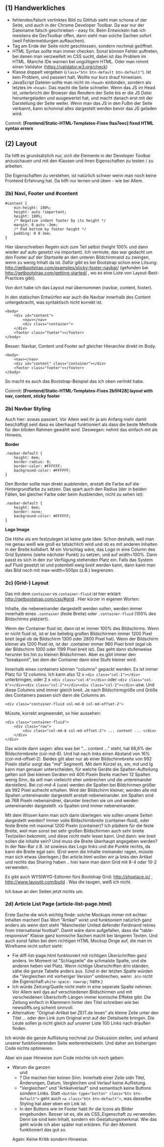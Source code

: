 ## (1) Handwerkliches

- fehlendes/falsch verlinktes Bild zu GitHub sieht man schona uf der Seite, und auch in der Chrome Developer Toolbar. Da war nur der Dateiname falsch geschrieben - easy fix. Beim Entwickeln hab ich meistens die DevToolbar offen, dann sieht man solche Sachen sofort (weil Fehlermeldungen auftauchen). 
- <html> Tag am Ende der Seite nicht geschlossen, sondern nochmal geöffnet.
- HTML Syntax sollte man immer checken. Sonst können Fehler auftreten, bei denen man verzweifelt im CSS sucht, dabei ist das Problem im HTML. Manche IDe warnen bei ungültigem HTML. Oder man nimmt einen Validator (https://validator.w3.org/check)
- Klasse doppelt vergeben (`class="btn btn-default btn-default"`). Ist kein Problem, und passiert halt. Wollte nur kurz drauf hinweisen.
- JavaScript Dateien sollte man nicht im `<head>` einbinden, sondern als letztes im `<head>`. Das macht die Seite schneller. Wenn das JS im Head ist, unterbricht der Browser das Rendern der Seite bis er die JS Datei heruntergeladen und ausgewertet hat, und macht danach erst mit der Darstellung der Seite weiter. Wenn man das JS in den Fußm der Seite verbannt, kann schonmal alles dargestelt werden bevor das JS geladen wird.

Commit: **[Frontend/Static-HTML-Templates-Fixes 9aa7eec] fixed HTML syntax errors**


## (2) Layout 

Da hilft es grundsätzlich nur, sich die Elemente in der Developer Toolbar anzuschauen und mit den Klassen und ihren Eigenschaften zu testen / zu arbeiten.

Die Eigenschaften zu verstehen, ist natürlich schwer wenn man noch keine Frontend Erfahrung hat. Da hilft nur lernen und üben - wie bei Allem.

### 2b) Navi, Footer und #content 

    #content {
        min-height: 100%;
        height: auto !important;
        height: 100%;
        /* Negative indent footer by its height */
        margin: 0 auto -3em;
        /* Pad bottom by footer height */
        padding: 0 0 3em;
    }

Hier überschreiben Regeln sich zum Teil selbst (height 100% und dann wieder auf auto gesetzt via important). Ich vermute, das war gedacht um den Footer auf der Startseite an den unteren Bildchirmrand zu zwingen, wenn zu wenig Inhalt da ist. Dafür gibt es bei Bootstrap schon eine Lösung: http://getbootstrap.com/examples/sticky-footer-navbar/ (gefunden bei http://getbootstrap.com/getting-started/ , wo es eine Liste von Layout-Best-Practices gibt).

Von dort habe ich das Layout mal übernommen (navbar, content, footer).

In den statischen Entwürfen war auch die Navbar innerhalb des Content untergebracht, was syntaktisch nicht korrekt ist. 

    <body>
        <div id="content">
            <nav></nav>
            <div class="container">
        </div>
        <footer class="footer"></footer>
    </body>

Besser: Navbar, Content und Footer auf gleicher Hierarchie direkt im Body.

    <body>
        <nav></nav>
        <div id="content" class="container"></div>
        <footer class="footer"></footer>
    </body>

So macht es auch das Bootstrap-Beispiel das ich oben verlinkt habe.

Commit: **[Frontend/Static-HTML-Templates-Fixes 2b5f428] layout with nav, content, sticky footer**


### 2b) Navbar Styling

Auch hier: sowas passiert. Vor Allem weil ihr ja am Anfang mehr damit beschäftigt seid dass es überhaupt funktioniert als dass die beste Methode für den blöden Rahmen gewählt wird. Deswegen: nehmt das einfach mit als Hinweis.

**Border**

    .navbar-default {
        height: 6em;
        border-radius: 0;
        border-color: #FFFFFF;
        background-color: #FFFFFF;
    }

Den Border sollte man direkt ausblenden, anstatt die Farbe auf die Hintergrundfarbe zu setzen. Das spart auch den Radius (der in beiden Fällen, bei gleicher Farbe oder beim Ausblenden, nicht zu sehen ist):

    .navbar-default {
        height: 6em;
        border: none;
        background-color: #FFFFFF;
    }

**Logo Image**

Die Höhe als em festzulegen ist keine gute Idee. Schon deshalb, weil man nie genau weiß wie groß es tatsächlich wird und ob es mit anderen Inhalten in der Breite kollidiert. M ein Vorschlag wäre, das Logo in eine Column des Grid Systems (siehe nächster Punkt) zu setzen, und auf width=100%. Dann passt es sich in den zur Verfügung stehenden Platz ein. Falls das System auf Fluid gesetzt ist und potentiell ewig breit werden kann, dann kann man das Bild noch mit max-width=500px (z.B.) begrenzen.



### 2c) (Grid-) Layout

Das mit dem `container` vs `container-fluid` ist hier erklärt: http://getbootstrap.com/css/#grid . Hier kürzer in eigenen Worten: 

Inhalte, die nebeneinander dargestellt werden sollen, werden immer innerhalb eines `.container` (feste Breite) oder `.container-fluid` (100% des Bildschirms platziert). 

Wenn der Container fluid ist, dann ist er immer 100% des Bildschirms. Wenn er nicht fluid ist, ist er bei beliebig großen Bildschirmen immer 1200 Pixel breit (egal ob de Bildschirm 1300 oder 2800 Pixel hat). Wenn der Bildschirm kleiner als 1200 Pixel ist, ist der .container immer 960 Pixel breit (egal ob der Bildschirm 1000 oder 1199 Pixel breit ist). Das geht dann stufenweise herunter bis hin zu kleinen Bildschirmen. Aber es gibt immer den "breakpoint", bei dem der Container dann eine Stufe kleiner wird. 

Innerhalb eines containers können "columns" gepackt werden. Es ist immer Platz für 12 columns. Ich kann also 12 x `<div class="col-1"></div>` unterbringen, oder 2 x `<div class="col-6"></div>` oder `<div class="col-8"></div><div class="col-2"></div><div class="col-2"></div>` usw. Und diese Columns sind immer gleich breit. Je nach Bildschirmgröße und Größe des Containers passen sich dann die Columns an.

    <div class="container-fluid col-md-8 col-md-offset-2">

Müsste, korrekt angewendet, so hier aussehen: 

    <div class="container-fluid">
        <div class="row">
            <div class="col-md-8 col-md-offset-2"> ... content ... </div>
        </div>
    </div>

Das würde dann sagen: alles was bei "... content ..." steht, hat 66,6% der Bildschirmbreite (col-md-8). Und hat nach links einen Abstand von 16% (col-md-offset-2). Beides gilt aber nur ab einer Bildschirmbreite von 992 Pixeln (dafür sorgt das "md" Segment). Mit dem Kürzel xs, sm, md und lg kann man genauer unterscheiden, für welche Geräte die Spalten-Aufteilung gelten soll (bei kleinen Geräten mit 400 Pixeln Breite machen 12 Spalten wenig Sinn, da will man vielleicht eher umbrechen und die untereinander darstellen). Bei col-md-4 (usw) werden die Spalten bei Bildchirmen größer als 992 Pixel aufrecht erhalten. Wird der Bildschirm kleiner, werden alle md Spalten untereinander dargestellt anstatt nebeneinander. sm Spalten sind ab 768 Pixeln nebenaindner, darunter brechen sie um und werden untereinander dargestellt. xs Spalten sind immer nebeneinander. 

Mit dem Wissen kann man sich dann überlegen: wie sollen unsere Seiten dargestellt werden? Immer volle Bildschirmbreite (container-fluid), oder feste Breite mit maximal 1200 Pixeln (container)? Ich plädiere für die feste Breite, weil man sonst bei sehr großen Bildschirmen auch sehr breite Textzeilen bekommt, und diese nicht mehr lesen kann. Und dann: wie breit sollen die Inhalte sein? Und muss die Breite überhaupt angegeben werden? In der Nav-Bar z.B. ist sowieso das Logo links und die Punkte rechts, da kann die Breite egal sein. (Erst wenn die Inhalte ineinander ragen, müsste man sich etwas überlegen.) Bei article.html wollen wir ja links den Artikel und rechts das Sharing haben .. hier kann man dann Grid mit 8-4 oder 10-2 verwenden. 

Es gibt auch WYSIWYG-Editoren fürs Bootstrap Grid: http://shoelace.io/ , http://www.layoutit.com/build . Was die taugen, weiß ich nicht.

Ich baue an den Seiten jetzt nichts um. 


### 2d) Article List Page (article-list-page.html)

Erste Sache die wich wichtig finde: solche Mockups immer mit echten Inhalten machen! Das Wort "Artikel" wirkt und funktioniert natürlich ganz anders als wenn dort steht "Manchester United defender Ferdinand retires from international football". Damit wäre dann aufgefallen, dass die "table-responsive" Klasse ganz komische Sachen macht bei längeren Texten. Und auch sonst fallen bei dem richtigen HTML Mockup Dinge auf, die man im Wireframe nicht sofort sieht: 

- Fie diff-list-page.html funktioniert mit richtigen Überschriften ganz anders. Im Moment ist "Schlagzeile" die schmalste Spalte, und die anderen heben viel Platz. Wenn richtige Überschriften drin ständen, sähe die ganze Tabelle anders aus. (Und in der letzten Spalte würden die "Vergleichen mit vorheriger Version" umbrechen, wenn `.btn` nicht die Eigenschaft `white-space: nowrap;` hätte.)
- Ich würde Zeitung/Quelle nicht mehr in eine seperate Spalte nehmen. Vor Allem weil das auf verschiedenen Bildschirmen und mit verscheidenen Ǘberschrift-Längen immer komische Effekte gibt. Die Zeitung einfach in Klammern hinter den Titel schreiben wie bei newsdiffs.org scheint sinnvoll. 
- Alternative: "Original-Artikel bei ZEIT.de lesen" als kleine Zeile unter den Titel ... oder den Link zum Original erst auf der Detailseite bringen. Die Leute sollen ja nicht gleich auf unserer Liste 100 Links nach draußen finden.


Ich würde die ganze Auflistung nochmal zur Diskussion stellen, und anhand unserer funktionierenden Seite weiterentwickeln. Und daher am bisherigen Code nichts optimieren. 

Aber ein paar Hinweise zum Code möchte ich noch geben: 

- Warum die ganzen <ul> und <li>? Die machen hier keinen Sinn. Innerhalb einer Zeile sidn Titel, Änderungen, Datum, Vergleichen und Verlauf keine Auflistung.
- "Vergleichen" und "Artikelverlauf" sind semantisch keine Buttons sondern Links. Statt `<button type="button" class="btn btn-default">` geht auch `<a class="btn btn-default">`, was dasselbe Styling hat aber eben ein Link ist.
- In den Buttons wie im Footer habt ihr die Icons als Bilder eingebunden. Besser ist es, die als CSS_Eigenschaft zu verwenden. Denn sie sind kein Inhalt, sondern ein Gestaltungsmerkmal. Wie das geht würde ich aber später mal erklären. Für den Moment funktioniert das gut so.

Again: Keine Kritik sondern Hinweise.